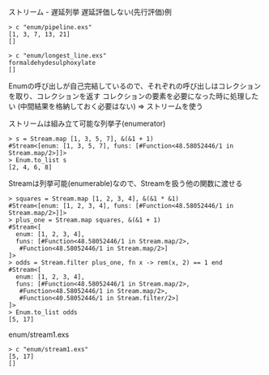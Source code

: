 ストリーム - 遅延列挙
遅延評価しない(先行評価)例

```
> c "enum/pipeline.exs"
[1, 3, 7, 13, 21]
[]
```

```
> c "enum/longest_line.exs"
formaldehydesulphoxylate
[]
```

Enumの呼び出しが自己完結しているので、それぞれの呼び出しはコレクションを取り、コレクションを返す
コレクションの要素を必要になった時に処理したい
(中間結果を格納しておく必要はない)
=>
ストリームを使う

ストリームは組み立て可能な列挙子(enumerator)

```
> s = Stream.map [1, 3, 5, 7], &(&1 + 1)
#Stream<[enum: [1, 3, 5, 7], funs: [#Function<48.58052446/1 in Stream.map/2>]]>
> Enum.to_list s
[2, 4, 6, 8]
```

Streamは列挙可能(enumerable)なので、Streamを扱う他の関数に渡せる

```
> squares = Stream.map [1, 2, 3, 4], &(&1 * &1)
#Stream<[enum: [1, 2, 3, 4], funs: [#Function<48.58052446/1 in Stream.map/2>]]>
> plus_one = Stream.map squares, &(&1 + 1)
#Stream<[
  enum: [1, 2, 3, 4],
  funs: [#Function<48.58052446/1 in Stream.map/2>,
   #Function<48.58052446/1 in Stream.map/2>]
]>
> odds = Stream.filter plus_one, fn x -> rem(x, 2) == 1 end
#Stream<[
  enum: [1, 2, 3, 4],
  funs: [#Function<48.58052446/1 in Stream.map/2>,
   #Function<48.58052446/1 in Stream.map/2>,
   #Function<40.58052446/1 in Stream.filter/2>]
]>
> Enum.to_list odds
[5, 17]
```

enum/stream1.exs

```
> c "enum/stream1.exs"
[5, 17]
[]
```

